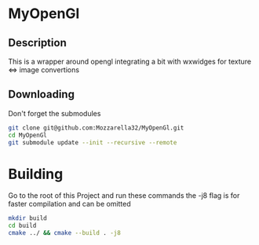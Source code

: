 # MyOpenGl
## Description
This is a wrapper around opengl integrating a bit with wxwidges for texture <=> image convertions


## Downloading 
Don't forget the submodules
```bash
git clone git@github.com:Mozzarella32/MyOpenGl.git
cd MyOpenGl
git submodule update --init --recursive --remote
```

# Building
Go to the root of this Project and run these commands the -j8 flag is for faster compilation and can be omitted
```bash
mkdir build
cd build
cmake ../ && cmake --build . -j8
```
